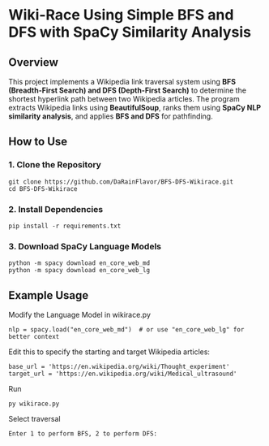 # Wiki-Race Using Simple BFS and DFS with SpaCy Similarity Analysis

## Overview
This project implements a Wikipedia link traversal system using **BFS (Breadth-First Search) and DFS (Depth-First Search)** to determine the shortest hyperlink path between two Wikipedia articles. The program extracts Wikipedia links using **BeautifulSoup**, ranks them using **SpaCy NLP similarity analysis**, and applies **BFS and DFS** for pathfinding.

## How to Use

### 1. Clone the Repository
```
git clone https://github.com/DaRainFlavor/BFS-DFS-Wikirace.git
cd BFS-DFS-Wikirace
```

### 2. Install Dependencies
```
pip install -r requirements.txt
```
### 3. Download SpaCy Language Models
```
python -m spacy download en_core_web_md
python -m spacy download en_core_web_lg
```
## Example Usage
Modify the Language Model in wikirace.py
```
nlp = spacy.load("en_core_web_md")  # or use "en_core_web_lg" for better context
```
Edit this to specify the starting and target Wikipedia articles:
```
base_url = 'https://en.wikipedia.org/wiki/Thought_experiment'
target_url = 'https://en.wikipedia.org/wiki/Medical_ultrasound'
```
Run
```
py wikirace.py
```
Select traversal
```
Enter 1 to perform BFS, 2 to perform DFS:
```

